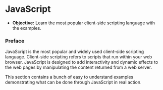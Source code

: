 # JavaScript 
- **Objective:** Learn the most popular client-side scripting language with the examples.

### Preface 
JavaScript is the most popular and widely used client-side scripting language. Client-side scripting refers to scripts that run within your web browser. JavaScript is designed to add interactivity and dynamic effects to the web pages by manipulating the content returned from a web server.

This section contains a  bunch of  easy to understand examples demonstrating what can be done through JavaScript in real action.
